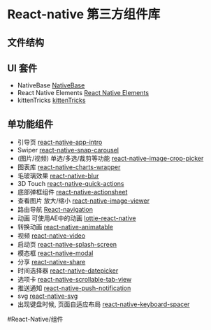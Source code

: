# React-native 第三方组件库
## 文件结构

## UI 套件
* NativeBase [NativeBase](https://docs.nativebase.io/)
* React Native Elements [React Native Elements](https://react-native-training.github.io)
* kittenTricks [kittenTricks](https://github.com/akveo/kittenTricks) 


## 单功能组件
* 引导页 [react-native-app-intro](https://github.com/FuYaoDe/react-native-app-intro) 
* Swiper [react-native-snap-carousel](https://github.com/archriss/react-native-snap-carousel) 
* (图片/视频) 单选/多选/裁剪等功能 [react-native-image-crop-picker](https://github.com/ivpusic/react-native-image-crop-picker) 
* 图表库 [react-native-charts-wrapper](https://github.com/wuxudong/react-native-charts-wrapper) 
* 毛玻璃效果 [react-native-blur](https://github.com/react-native-community/react-native-blur) 
* 3D Touch [react-native-quick-actions](https://github.com/jordanbyron/react-native-quick-actions) 
* 底部弹框组件 [react-native-actionsheet](https://github.com/beefe/react-native-actionsheet) 
* 查看图片 放大/缩小 [react-native-image-viewer](https://github.com/ascoders/react-native-image-viewer) 
* 路由导航 [React-navigation](https://reactnavigation.org/)
* 动画 可使用AE中的动画 [lottie-react-native](https://github.com/react-native-community/lottie-react-native) 
* 转换动画 [react-native-animatable](https://github.com/oblador/react-native-animatable) 
* 视频 [react-native-video](https://github.com/react-native-community/react-native-video) 
* 启动页 [react-native-splash-screen](https://github.com/crazycodeboy/react-native-splash-screen) 
* 模态框 [react-native-modal](https://github.com/react-native-community/react-native-modal) 
* 分享 [react-native-share](https://github.com/react-native-community/react-native-share) 
* 时间选择器 [react-native-datepicker](https://github.com/xgfe/react-native-datepicker) 
* 选项卡 [react-native-scrollable-tab-view](https://github.com/ptomasroos/react-native-scrollable-tab-view) 
* 推送通知 [react-native-push-notification](https://github.com/zo0r/react-native-push-notification) 
* svg [react-native-svg](https://github.com/react-native-community/react-native-svg) 
* 出现键盘时候, 页面自适应布局 [react-native-keyboard-spacer](https://github.com/Andr3wHur5t/react-native-keyboard-spacer) 


#React-Native/组件



